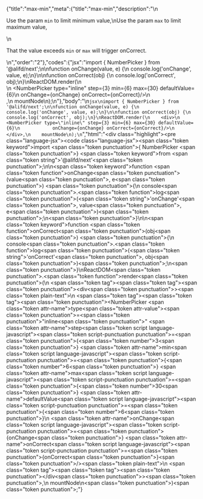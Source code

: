 {"title":"max-min","meta":{"title":"max-min","description":"\n<p>Use the param <code>min</code> to limit minimum value,\nUse the param <code>max</code> to limit maximum value,</p>\n<p>That the value exceeds <code>min</code> or <code>max</code> will trigger onCorrect.</p>\n","order":"2"},"codes":{"jsx":"import { NumberPicker } from '@alifd/next';\n\nfunction onChange(value, e) {\n    console.log('onChange', value, e);\n}\n\nfunction onCorrect(obj) {\n    console.log('onCorrect', obj);\n}\nReactDOM.render(\n    <div>\n        <NumberPicker type=\"inline\" step={3} min={6} max={30} defaultValue={6}\n            onChange={onChange} onCorrect={onCorrect}/>\n    </div>,\n    mountNode\n);\n"},"body":"\n````jsx\nimport { NumberPicker } from '@alifd/next';\n\nfunction onChange(value, e) {\n    console.log('onChange', value, e);\n}\n\nfunction onCorrect(obj) {\n    console.log('onCorrect', obj);\n}\nReactDOM.render(\n    <div>\n        <NumberPicker type=\"inline\" step={3} min={6} max={30} defaultValue={6}\n            onChange={onChange} onCorrect={onCorrect}/>\n    </div>,\n    mountNode\n);\n````","html":"<script>(function(){'use strict';\n\nvar _next = require('@alifd/next');\n\nfunction onChange(value, e) {\n    console.log('onChange', value, e);\n}\n\nfunction onCorrect(obj) {\n    console.log('onCorrect', obj);\n}\nReactDOM.render(React.createElement(\n    'div',\n    null,\n    React.createElement(_next.NumberPicker, { type: 'inline', step: 3, min: 6, max: 30, defaultValue: 6,\n        onChange: onChange, onCorrect: onCorrect })\n), mountNode);})()</script><div class=\"highlight\"><pre class=\"language-jsx\"><code class=\"language-jsx\"><span class=\"token keyword\">import</span> <span class=\"token punctuation\">{</span> NumberPicker <span class=\"token punctuation\">}</span> <span class=\"token keyword\">from</span> <span class=\"token string\">'@alifd/next'</span><span class=\"token punctuation\">;</span>\n\n<span class=\"token keyword\">function</span> <span class=\"token function\">onChange</span><span class=\"token punctuation\">(</span>value<span class=\"token punctuation\">,</span> e<span class=\"token punctuation\">)</span> <span class=\"token punctuation\">{</span>\n    console<span class=\"token punctuation\">.</span><span class=\"token function\">log</span><span class=\"token punctuation\">(</span><span class=\"token string\">'onChange'</span><span class=\"token punctuation\">,</span> value<span class=\"token punctuation\">,</span> e<span class=\"token punctuation\">)</span><span class=\"token punctuation\">;</span>\n<span class=\"token punctuation\">}</span>\n\n<span class=\"token keyword\">function</span> <span class=\"token function\">onCorrect</span><span class=\"token punctuation\">(</span>obj<span class=\"token punctuation\">)</span> <span class=\"token punctuation\">{</span>\n    console<span class=\"token punctuation\">.</span><span class=\"token function\">log</span><span class=\"token punctuation\">(</span><span class=\"token string\">'onCorrect'</span><span class=\"token punctuation\">,</span> obj<span class=\"token punctuation\">)</span><span class=\"token punctuation\">;</span>\n<span class=\"token punctuation\">}</span>\nReactDOM<span class=\"token punctuation\">.</span><span class=\"token function\">render</span><span class=\"token punctuation\">(</span>\n    <span class=\"token tag\"><span class=\"token tag\"><span class=\"token punctuation\">&lt;</span>div</span><span class=\"token punctuation\">></span></span><span class=\"token plain-text\">\n        </span><span class=\"token tag\"><span class=\"token tag\"><span class=\"token punctuation\">&lt;</span>NumberPicker</span> <span class=\"token attr-name\">type</span><span class=\"token attr-value\"><span class=\"token punctuation\">=</span><span class=\"token punctuation\">\"</span>inline<span class=\"token punctuation\">\"</span></span> <span class=\"token attr-name\">step</span><span class=\"token script language-javascript\"><span class=\"token script-punctuation punctuation\">=</span><span class=\"token punctuation\">{</span><span class=\"token number\">3</span><span class=\"token punctuation\">}</span></span> <span class=\"token attr-name\">min</span><span class=\"token script language-javascript\"><span class=\"token script-punctuation punctuation\">=</span><span class=\"token punctuation\">{</span><span class=\"token number\">6</span><span class=\"token punctuation\">}</span></span> <span class=\"token attr-name\">max</span><span class=\"token script language-javascript\"><span class=\"token script-punctuation punctuation\">=</span><span class=\"token punctuation\">{</span><span class=\"token number\">30</span><span class=\"token punctuation\">}</span></span> <span class=\"token attr-name\">defaultValue</span><span class=\"token script language-javascript\"><span class=\"token script-punctuation punctuation\">=</span><span class=\"token punctuation\">{</span><span class=\"token number\">6</span><span class=\"token punctuation\">}</span></span>\n            <span class=\"token attr-name\">onChange</span><span class=\"token script language-javascript\"><span class=\"token script-punctuation punctuation\">=</span><span class=\"token punctuation\">{</span>onChange<span class=\"token punctuation\">}</span></span> <span class=\"token attr-name\">onCorrect</span><span class=\"token script language-javascript\"><span class=\"token script-punctuation punctuation\">=</span><span class=\"token punctuation\">{</span>onCorrect<span class=\"token punctuation\">}</span></span><span class=\"token punctuation\">/></span></span><span class=\"token plain-text\">\n    </span><span class=\"token tag\"><span class=\"token tag\"><span class=\"token punctuation\">&lt;/</span>div</span><span class=\"token punctuation\">></span></span><span class=\"token punctuation\">,</span>\n    mountNode\n<span class=\"token punctuation\">)</span><span class=\"token punctuation\">;</span></code></pre></div>"}